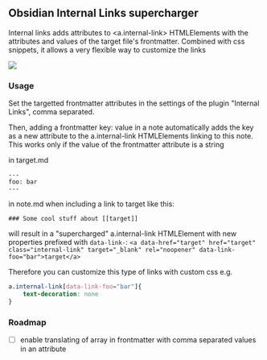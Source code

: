 ## Obsidian Internal Links supercharger

Internal links adds attributes to <a.internal-link> HTMLElements with the attributes and values of the target file's frontmatter.
Combined with css snippets, it allows a very flexible way to customize the links

![](https://github.com/mdelobelle/obsidian_supercharged_links/blob/master/images/superchargeLink.gif)

### Usage

Set the targetted frontmatter attributes in the settings of the plugin "Internal Links", comma separated.

Then, adding a frontmatter key: value in a note automatically adds the key as a new attribute to the a.internal-link HTMLElements linking to this note.
This works only if the value of the frontmatter attribute is a string

in target.md
```
---
foo: bar
---
```

in note.md when including a link to target like this:
```
### Some cool stuff about [[target]]
```
will result in a "supercharged" a.internal-link HTMLElement with new properties prefixed with `data-link-`: `<a data-href="target" href="target" class="internal-link" target="_blank" rel="noopener" data-link-foo="bar">target</a>`

Therefore you can customize this type of links with custom css
e.g.
```css
a.internal-link[data-link-foo="bar"]{
    text-decoration: none
}
```

### Roadmap

- [ ] enable translating of array in frontmatter with comma separated values in an attribute

